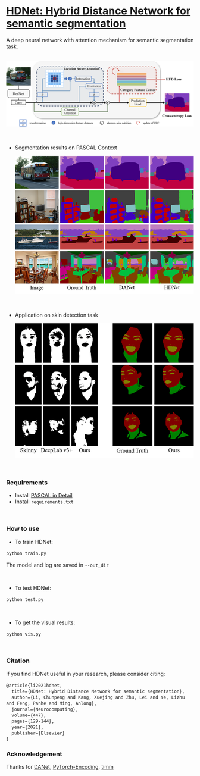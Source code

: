 # [HDNet: Hybrid Distance Network for semantic segmentation](https://www.sciencedirect.com/science/article/pii/S0925231221004185)

A deep neural network with attention mechanism for semantic segmentation task.

&nbsp;
![Architecture of HDNet](./images/arch.png "Architecture of HDNet")

&nbsp;
- Segmentation results on PASCAL Context

  ![Segmentation results on PASCAL Context](./images/seg_pcontext.png)

&nbsp;
- Application on skin detection task

  ![Application on skin detection task](./images/seg_skin.png)

&nbsp;

### Requirements
- Install [PASCAL in Detail](https://sites.google.com/view/pasd/dataset)
- Install `requirements.txt`

&nbsp;

### How to use

- To train HDNet:
```bash
python train.py 
```
The model and log are saved in `--out_dir`

&nbsp;

- To test HDNet:
```bash
python test.py
```
&nbsp;

- To get the visual results:
```bash
python vis.py
```

&nbsp;
### Citation
if you find HDNet useful in your research, please consider citing:

```
@article{li2021hdnet,
  title={HDNet: Hybrid Distance Network for semantic segmentation},
  author={Li, Chunpeng and Kang, Xuejing and Zhu, Lei and Ye, Lizhu and Feng, Panhe and Ming, Anlong},
  journal={Neurocomputing},
  volume={447},
  pages={129-144},
  year={2021},
  publisher={Elsevier}
}
```

### Acknowledgement
Thanks for [DANet](https://github.com/junfu1115/DANet), [PyTorch-Encoding](https://github.com/zhanghang1989/PyTorch-Encoding), [timm](https://github.com/rwightman/pytorch-image-models)
